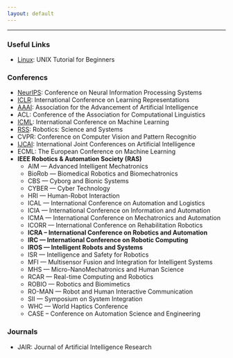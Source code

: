 ```yaml
---
layout: default
---
```

* * *
### Useful Links
- [Linux](http://www.ee.surrey.ac.uk/Teaching/Unix/): UNIX Tutorial for Beginners

### Conferencs
- [NeurIPS](https://nips.cc/): Conference on Neural Information Processing Systems
- [ICLR](https://iclr.cc/): International Conference on Learning Representations
- [AAAI](http://www.aaai.org/): Association for the Advancement of Artificial Intelligence
- ACL: Conference of the Association for Computational Linguistics
- [ICML](https://icml.cc/): International Conference on Machine Learning
- [RSS](https://roboticsconference.org/): Robotics: Science and Systems
- CVPR: Conference on Computer Vision and Pattern Recognitio
- [IJCAI](https://www.ijcai.org/): International Joint Conferences on Artificial Intelligence
- ECML: The European Conference on Machine Learning
- **IEEE Robotics & Automation Society (RAS)**
  - AIM — Advanced Intelligent Mechatronics
  - BioRob — Biomedical Robotics and Biomechatronics
  - CBS — Cyborg and Bionic Systems
  - CYBER — Cyber Technology
  - HRI — Human-Robot Interaction
  - ICAL — International Conference on Automation and Logistics
  - ICIA — International Conference on Information and Automation
  - ICMA — International Conference on Mechatronics and Automation
  - ICORR — International Conference on Rehabilitation Robotics
  - **ICRA – International Conference on Robotics and Automation**
  - **IRC —  International Conference on Robotic Computing**
  - **IROS — Intelligent Robots and Systems**
  - ISR — Intelligence and Safety for Robotics
  - MFI — Multisensor Fusion and Integration for Intelligent Systems
  - MHS — Micro-NanoMechatronics and Human Science
  - RCAR — Real-time Computing and Robotics
  - ROBIO — Robotics and Biomimetics
  - RO-MAN — Robot and Human Interactive Communication
  - SII — Symposium on System Integration
  - WHC — World Haptics Conference
  - CASE – Conference on Automation Science and Engineering

### Journals
- JAIR: Journal of Artificial Intelligence Research







